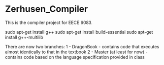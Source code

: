 Zerhusen_Compiler
=================

This is the compiler project for EECE 6083.

sudo apt-get install g++
sudo apt-get install build-essential
sudo apt-get install g++-multilib

There are now two branches: 
1 - DragonBook - contains code that executes almost identically to that in the textbook 
2 - Master (at least for now) - contains code based on the language specification provided in class
